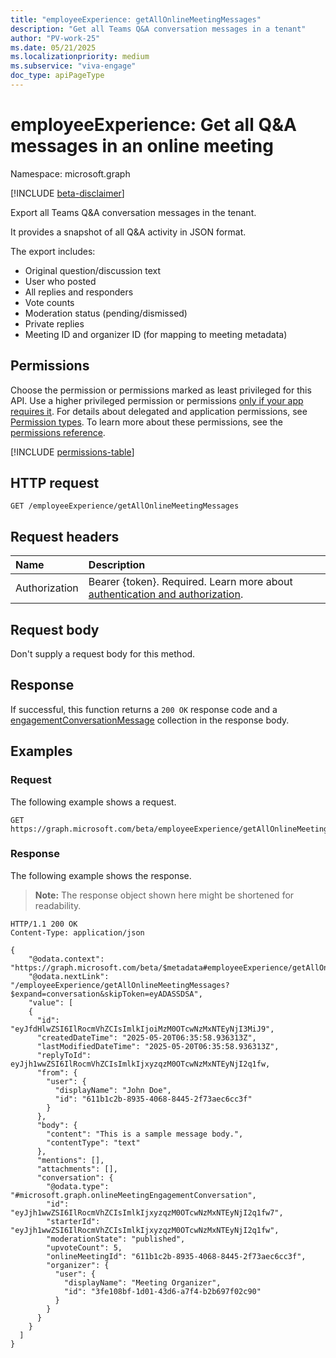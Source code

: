 ```yaml
---
title: "employeeExperience: getAllOnlineMeetingMessages"
description: "Get all Teams Q&A conversation messages in a tenant"
author: "PV-work-25"
ms.date: 05/21/2025
ms.localizationpriority: medium
ms.subservice: "viva-engage"
doc_type: apiPageType
---
```


# employeeExperience: Get all Q&A messages in an online meeting

Namespace: microsoft.graph

[!INCLUDE [beta-disclaimer](../../includes/beta-disclaimer.md)]

Export all Teams Q&A conversation messages in the tenant.

It provides a snapshot of all Q&A activity in JSON format.

The export includes:
- Original question/discussion text
- User who posted
- All replies and responders
- Vote counts
- Moderation status (pending/dismissed)
- Private replies
- Meeting ID and organizer ID (for mapping to meeting metadata)

## Permissions

Choose the permission or permissions marked as least privileged for this API. Use a higher privileged permission or permissions [only if your app requires it](/graph/permissions-overview#best-practices-for-using-microsoft-graph-permissions). For details about delegated and application permissions, see [Permission types](/graph/permissions-overview#permission-types). To learn more about these permissions, see the [permissions reference](/graph/permissions-reference).

<!-- {
  "blockType": "permissions",
  "name": "employeeexperience-getallonlinemeetingmessages-permissions"
}
-->
[!INCLUDE [permissions-table](../includes/permissions/employeeexperience-getallonlinemeetingmessages-permissions.md)]

## HTTP request

<!-- {
  "blockType": "ignored"
}
-->
``` http
GET /employeeExperience/getAllOnlineMeetingMessages
```

## Request headers

|Name|Description|
|:---|:---|
|Authorization|Bearer {token}. Required. Learn more about [authentication and authorization](/graph/auth/auth-concepts).|

## Request body

Don't supply a request body for this method.

## Response

If successful, this function returns a `200 OK` response code and a [engagementConversationMessage](../resources/engagementconversationmessage.md) collection in the response body.

## Examples

### Request

The following example shows a request.
<!-- {
  "blockType": "request",
  "name": "employeeexperiencethis.getallonlinemeetingmessages"
}
-->
``` http
GET https://graph.microsoft.com/beta/employeeExperience/getAllOnlineMeetingMessages
```


### Response

The following example shows the response.
>**Note:** The response object shown here might be shortened for readability.
<!-- {
  "blockType": "response",
  "truncated": true,
  "@odata.type": "Collection(microsoft.graph.engagementConversationMessage)"
}
-->
``` http
HTTP/1.1 200 OK
Content-Type: application/json

{
    "@odata.context": "https://graph.microsoft.com/beta/$metadata#employeeExperience/getAllOnlineMeetingMessages",
    "@odata.nextLink": "/employeeExperience/getAllOnlineMeetingMessages?$expand=conversation&skipToken=eyADASSDSA",
    "value": [
    {
      "id": "eyJfdHlwZSI6IlRocmVhZCIsImlkIjoiMzM0OTcwNzMxNTEyNjI3MiJ9",
      "createdDateTime": "2025-05-20T06:35:58.936313Z",
      "lastModifiedDateTime": "2025-05-20T06:35:58.936313Z",
      "replyToId": eyJjh1wwZSI6IlRocmVhZCIsImlkIjxyzqzM0OTcwNzMxNTEyNjI2q1fw,
      "from": {
        "user": {
          "displayName": "John Doe",
          "id": "611b1c2b-8935-4068-8445-2f73aec6cc3f"
        }
      },
      "body": {
        "content": "This is a sample message body.",
        "contentType": "text"
      },
      "mentions": [],
      "attachments": [],
      "conversation": {
        "@odata.type": "#microsoft.graph.onlineMeetingEngagementConversation",
        "id": "eyJjh1wwZSI6IlRocmVhZCIsImlkIjxyzqzM0OTcwNzMxNTEyNjI2q1fw7",
        "starterId": "eyJjh1wwZSI6IlRocmVhZCIsImlkIjxyzqzM0OTcwNzMxNTEyNjI2q1fw",
        "moderationState": "published",
        "upvoteCount": 5,
        "onlineMeetingId": "611b1c2b-8935-4068-8445-2f73aec6cc3f",
        "organizer": {
          "user": {
            "displayName": "Meeting Organizer",
            "id": "3fe108bf-1d01-43d6-a7f4-b2b697f02c90"
          }
        }
      }
    }
  ]
}
```

